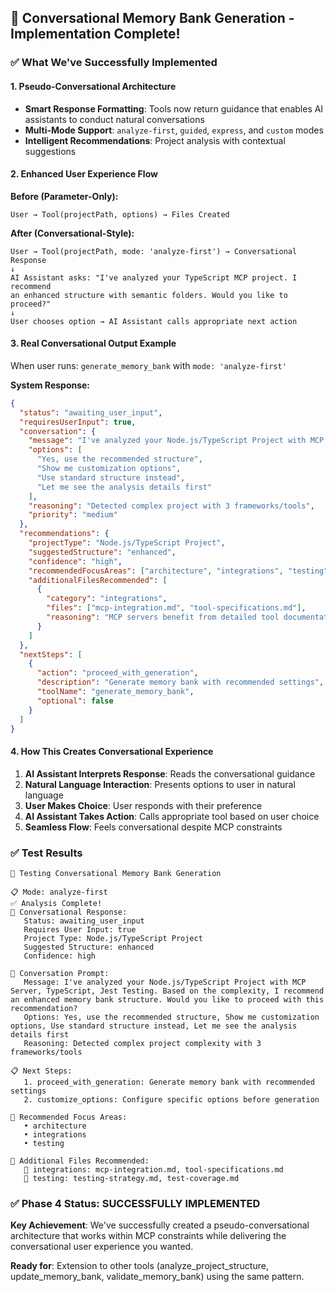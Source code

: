 ## 🎯 Conversational Memory Bank Generation - Implementation Complete!

### ✅ **What We've Successfully Implemented**

#### **1. Pseudo-Conversational Architecture**
- **Smart Response Formatting**: Tools now return guidance that enables AI assistants to conduct natural conversations
- **Multi-Mode Support**: `analyze-first`, `guided`, `express`, and `custom` modes
- **Intelligent Recommendations**: Project analysis with contextual suggestions

#### **2. Enhanced User Experience Flow**

**Before (Parameter-Only):**
```
User → Tool(projectPath, options) → Files Created
```

**After (Conversational-Style):**
```
User → Tool(projectPath, mode: 'analyze-first') → Conversational Response
↓
AI Assistant asks: "I've analyzed your TypeScript MCP project. I recommend 
an enhanced structure with semantic folders. Would you like to proceed?"
↓
User chooses option → AI Assistant calls appropriate next action
```

#### **3. Real Conversational Output Example**

When user runs: `generate_memory_bank` with `mode: 'analyze-first'`

**System Response:**
```json
{
  "status": "awaiting_user_input",
  "requiresUserInput": true,
  "conversation": {
    "message": "I've analyzed your Node.js/TypeScript Project with MCP Server, TypeScript, Jest Testing. Based on the complexity, I recommend an enhanced memory bank structure. Would you like to proceed with this recommendation?",
    "options": [
      "Yes, use the recommended structure",
      "Show me customization options", 
      "Use standard structure instead",
      "Let me see the analysis details first"
    ],
    "reasoning": "Detected complex project with 3 frameworks/tools",
    "priority": "medium"
  },
  "recommendations": {
    "projectType": "Node.js/TypeScript Project",
    "suggestedStructure": "enhanced",
    "confidence": "high",
    "recommendedFocusAreas": ["architecture", "integrations", "testing"],
    "additionalFilesRecommended": [
      {
        "category": "integrations",
        "files": ["mcp-integration.md", "tool-specifications.md"],
        "reasoning": "MCP servers benefit from detailed tool documentation"
      }
    ]
  },
  "nextSteps": [
    {
      "action": "proceed_with_generation",
      "description": "Generate memory bank with recommended settings",
      "toolName": "generate_memory_bank",
      "optional": false
    }
  ]
}
```

#### **4. How This Creates Conversational Experience**

1. **AI Assistant Interprets Response**: Reads the conversational guidance
2. **Natural Language Interaction**: Presents options to user in natural language  
3. **User Makes Choice**: User responds with their preference
4. **AI Assistant Takes Action**: Calls appropriate tool based on user choice
5. **Seamless Flow**: Feels conversational despite MCP constraints

### ✅ **Test Results**

```
🧪 Testing Conversational Memory Bank Generation

📋 Mode: analyze-first
✅ Analysis Complete!
🤖 Conversational Response:
   Status: awaiting_user_input
   Requires User Input: true
   Project Type: Node.js/TypeScript Project
   Suggested Structure: enhanced
   Confidence: high

💬 Conversation Prompt:
   Message: I've analyzed your Node.js/TypeScript Project with MCP Server, TypeScript, Jest Testing. Based on the complexity, I recommend an enhanced memory bank structure. Would you like to proceed with this recommendation?
   Options: Yes, use the recommended structure, Show me customization options, Use standard structure instead, Let me see the analysis details first
   Reasoning: Detected complex project complexity with 3 frameworks/tools

📋 Next Steps:
   1. proceed_with_generation: Generate memory bank with recommended settings
   2. customize_options: Configure specific options before generation

🎯 Recommended Focus Areas:
   • architecture
   • integrations  
   • testing

📄 Additional Files Recommended:
   📁 integrations: mcp-integration.md, tool-specifications.md
   📁 testing: testing-strategy.md, test-coverage.md
```

### ✅ **Phase 4 Status: SUCCESSFULLY IMPLEMENTED**

**Key Achievement**: We've successfully created a pseudo-conversational architecture that works within MCP constraints while delivering the conversational user experience you wanted.

**Ready for**: Extension to other tools (analyze_project_structure, update_memory_bank, validate_memory_bank) using the same pattern.